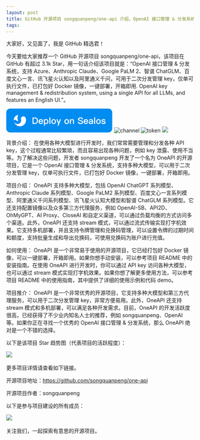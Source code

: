 ```yaml
---
layout: post
title: GitHub 开源项目 songquanpeng/one-api 介绍，OpenAI 接口管理 & 分发系统，支持 Azure、Anthropic Claude、Google PaLM 2、智谱 ChatGLM、百度文心一言、讯飞星火认知以及阿里通义千问，可用于二次分发管理 key，仅单可执行文件，已打包好 Docker 镜像，一键部署，开箱即用. OpenAI key management & redistribution system, using a single API for all LLMs, and features an English UI.
tags: 
---
```


大家好，又见面了，我是 GitHub 精选君！

今天要给大家推荐一个 GitHub 开源项目 songquanpeng/one-api，该项目在 GitHub 有超过 3.1k Star，用一句话介绍该项目就是：“OpenAI 接口管理 & 分发系统，支持 Azure、Anthropic Claude、Google PaLM 2、智谱 ChatGLM、百度文心一言、讯飞星火认知以及阿里通义千问，可用于二次分发管理 key，仅单可执行文件，已打包好 Docker 镜像，一键部署，开箱即用. OpenAI key management & redistribution system, using a single API for all LLMs, and features an English UI.”。


![Deploy-on-Sealos.svg](https://raw.githubusercontent.com/labring-actions/templates/main/Deploy-on-Sealos.svg)
![channel](https://user-images.githubusercontent.com/39998050/233837954-ae6683aa-5c4f-429f-a949-6645a83c9490.png)
![token](https://user-images.githubusercontent.com/39998050/233837971-dab488b7-6d96-43af-b640-a168e8d1c9bf.png)
![](https://raw.githubusercontent.com/songquanpeng/one-api/main/web/public/logo.png)



背景介绍：
在使用各种大模型进行开发时，我们常常需要管理和分发各种 API key，这个过程通常比较繁琐，而且容易出现各种问题，例如 key 泄露、使用不当等。为了解决这些问题，开发者 songquanpeng 开发了一个名为 OneAPI 的开源项目，它是一个 OpenAI 接口管理 & 分发系统，支持多种大模型，可以用于二次分发管理 key，仅单可执行文件，已打包好 Docker 镜像，一键部署，开箱即用。

项目介绍：
OneAPI 支持多种大模型，包括 OpenAI ChatGPT 系列模型、Anthropic Claude 系列模型、Google PaLM2 系列模型、百度文心一言系列模型、阿里通义千问系列模型、讯飞星火认知大模型和智谱 ChatGLM 系列模型。它还支持配置镜像以及众多第三方代理服务，例如 OpenAI-SB、API2D、OhMyGPT、AI Proxy、CloseAI 和自定义渠道，可以通过负载均衡的方式访问多个渠道。此外，OneAPI 还支持 stream 模式，可以通过流式传输实现打字机效果。它支持多机部署，并且支持令牌管理和兑换码管理，可以设置令牌的过期时间和额度，支持批量生成和导出兑换码，可使用兑换码为账户进行充值。

如何使用：
OneAPI 是一个非常易于使用的开源项目，它已经打包好 Docker 镜像，可以一键部署，开箱即用。如果你想手动安装，可以参考项目 README 中的安装指南。在使用 OneAPI 进行开发时，你可以通过 API key 访问各种大模型，也可以通过 stream 模式实现打字机效果。如果你想了解更多使用方法，可以参考项目 README 中的使用指南，其中提供了详细的使用示例和代码 demo。

项目推介：
OneAPI 是一个非常优秀的开源项目，它支持多种大模型和第三方代理服务，可以用于二次分发管理 key，非常方便易用。此外，OneAPI 还支持 stream 模式和多机部署，可以满足各种开发需求。目前，OneAPI 的开发活跃度很高，已经获得了不少业内知名人士的推荐，例如 songquanpeng、OpenAI 等。如果你正在寻找一个优秀的 OpenAI 接口管理 & 分发系统，那么 OneAPI 绝对是一个不错的选择。




以下是该项目 Star 趋势图（代表项目的活跃程度）：

![](https://api.star-history.com/svg?repos=songquanpeng/one-api&type=Timeline)

更多项目详情请查看如下链接。

开源项目地址：https://github.com/songquanpeng/one-api 

开源项目作者：songquanpeng

以下是参与项目建设的所有成员：

![](https://contrib.rocks/image?repo=songquanpeng/one-api)

关注我们，一起探索有意思的开源项目。

